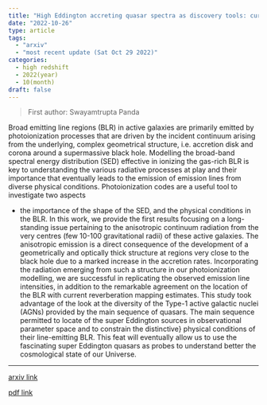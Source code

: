```yaml
---
title: "High Eddington accreting quasar spectra as discovery tools: current state and challenges"
date: "2022-10-26"
type: article
tags:
  - "arxiv"
  - "most recent update (Sat Oct 29 2022)"
categories:
  - high redshift
  - 2022(year)
  - 10(month)
draft: false
---
```


> First author: Swayamtrupta Panda

 Broad emitting line regions (BLR) in active galaxies are primarily emitted by
photoionization processes that are driven by the incident continuum arising
from the underlying, complex geometrical structure, i.e. accretion disk and
corona around a supermassive black hole. Modelling the broad-band spectral
energy distribution (SED) effective in ionizing the gas-rich BLR is key to
understanding the various radiative processes at play and their importance that
eventually leads to the emission of emission lines from diverse physical
conditions. Photoionization codes are a useful tool to investigate two aspects
- the importance of the shape of the SED, and the physical conditions in the
BLR. In this work, we provide the first results focusing on a long-standing
issue pertaining to the anisotropic continuum radiation from the very centres
(few 10-100 gravitational radii) of these active galaxies. The anisotropic
emission is a direct consequence of the development of a geometrically and
optically thick structure at regions very close to the black hole due to a
marked increase in the accretion rates. Incorporating the radiation emerging
from such a structure in our photoionization modelling, we are successful in
replicating the observed emission line intensities, in addition to the
remarkable agreement on the location of the BLR with current reverberation
mapping estimates. This study took advantage of the look at the diversity of
the Type-1 active galactic nuclei (AGNs) provided by the main sequence of
quasars. The main sequence permitted to locate of the super Eddington sources
in observational parameter space and to constrain the distinctive} physical
conditions of their line-emitting BLR. This feat will eventually allow us to
use the fascinating super Eddington quasars as probes to understand better the
cosmological state of our Universe.

---
[arxiv link](http://arxiv.org/abs/2210.15041v1)

[pdf link](http://arxiv.org/pdf/2210.15041v1)